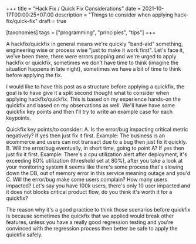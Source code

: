 +++
title = "Hack Fix / Quick Fix Considerations"
date = 2021-10-17T00:00:25+07:00
description = "Things to consider when applying hack-fix/quick-fix"
draft = true

[taxonomies]
tags = ["programming", "principles", "tips"]
+++

A hackfix/quickfix in general means we're quickly "band-aid" something, engineering wise or process wise "just to make it work first".
Let's face it, we've been there, there were errors popping and we're urged to apply hackfix or quickfix, sometimes we don't have time to think (imagine the situation happens in late night), sometimes we have a bit of time to think before applying the fix.

I would like to have this post as a structure before applying a quickfix,
the goal is to have give it a split second thought what to consider when applying hackfix/quickfix.
This is based on my experience hands-on the quickfix and based on my observations as well.
We'll have have some quickfix key points and then I'll try to write an example case for each keypoints.

Quickfix key points/to consider:
A. Is the error/bug impacting critical metric negatively?
   If yes then just fix it first. Example: The business is an ecommerce and users can not transact due to a bug then just fix it quickly.
B. Will the error/bug eventually, in short time, going to point A?
   If yes then just fix it first. Example: There's a cpu utilization alert after deployment,
   it's exceeding 80% utilization (threshold set at 80%), after you take a look at your monitoring system it seems like there's some process
   that's slowing down the DB, out of memory error in this service meaning outage and you'd
C. Will the error/bug make some users complain? How many users impacted?
   Let's say you have 100k users, there's only 10 user impacted and it does not blocks critical product flow, do you think it's worth it for a quickfix?

The reason why it's a good practice to think those scenarios before quickfix is because
sometimes the quickfix that we applied would break other features, unless you have
a really good regression testing and you're convinced with the regression process then
better be safe to apply the quickfix safely.
